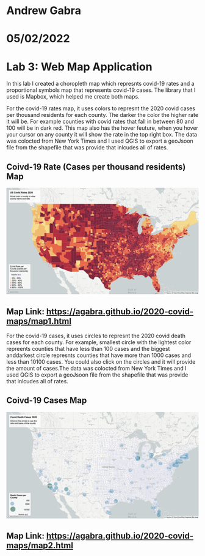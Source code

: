 # Andrew Gabra
# 05/02/2022
# Lab 3: Web Map Application

In this lab I created a choropleth map which represnts covid-19 rates and a proportional symbols map that represents covid-19 cases. The library that I used is Mapbox, which helped me create both maps.

For the covid-19 rates map, it uses colors to represnt the 2020 covid cases per thousand residents for each county. The darker the color the higher rate it will be. For example counties with covid rates that fall in between 80 and 100 will be in dark red. This map also has the hover feuture, when you hover your cursor on any county it will show the rate in the top right box. The data was colocted from New York Times and I used QGIS to export a geoJsoon file from the shapefile that was provide that inlcudes all of rates.

## Coivd-19 Rate (Cases per thousand residents) Map
![ScreenShot](/img/map1.png)

## Map Link: https://agabra.github.io/2020-covid-maps/map1.html 

For the covid-19 cases, it uses circles to represnt the 2020 covid death cases for each county. For example, smallest circle with the lightest color repreents counties that have less than 100 cases and the biggest anddarkest circle represnts counties that have more than 1000 cases and less than 10100 cases. You could also click on the circles and it will provide the amount of cases.The data was colocted from New York Times and I used QGIS to export a geoJsoon file from the shapefile that was provide that inlcudes all of rates.

## Coivd-19 Cases Map
![ScreenShot](/img/map2.png)

## Map Link: https://agabra.github.io/2020-covid-maps/map2.html
